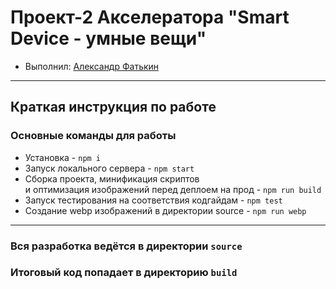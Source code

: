 # Проект-2 Акселератора "Smart Device - умные вещи"

- Выполнил: [Александр Фатькин](https://htmlacademy.ru/profile/id441407)
---

## Краткая инструкция по работе

### Основные команды для работы
- Установка - `npm i`
- Запуск локального сервера - `npm start`
- Сборка проекта, минификация скриптов <br>
и оптимизация изображений перед деплоем на прод - `npm run build`
- Запуск тестирования на соответствия кодгайдам - `npm test`
- Создание webp изображений в директории source - `npm run webp`

---

### Вся разработка ведётся в директории `source`
### Итоговый код попадает в директорию `build`
